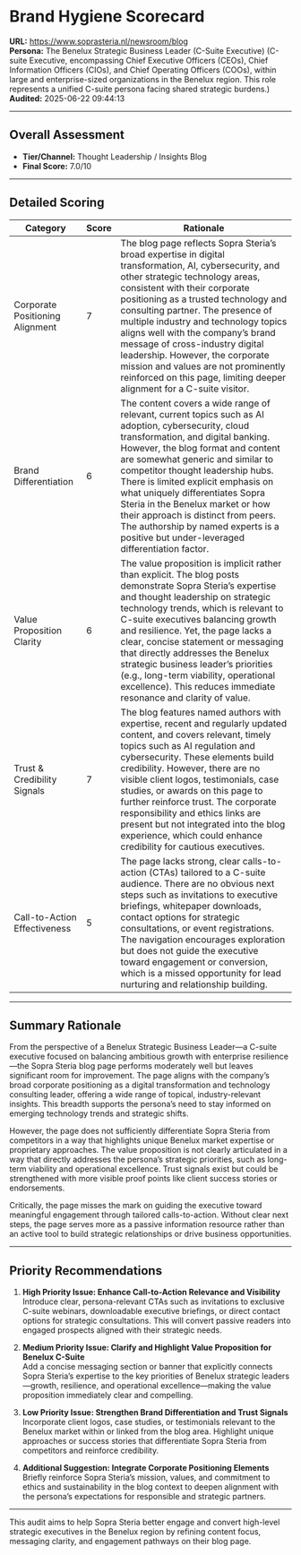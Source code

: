 # Brand Hygiene Scorecard

**URL:** https://www.soprasteria.nl/newsroom/blog  
**Persona:** The Benelux Strategic Business Leader (C-Suite Executive) (C-suite Executive, encompassing Chief Executive Officers (CEOs), Chief Information Officers (CIOs), and Chief Operating Officers (COOs), within large and enterprise-sized organizations in the Benelux region. This role represents a unified C-suite persona facing shared strategic burdens.)  
**Audited:** 2025-06-22 09:44:13

---

## Overall Assessment

- **Tier/Channel:** Thought Leadership / Insights Blog  
- **Final Score:** 7.0/10

---

## Detailed Scoring

| Category                     | Score | Rationale                                                                                                                                                                                                                                                                                                                                                  |
|------------------------------|-------|------------------------------------------------------------------------------------------------------------------------------------------------------------------------------------------------------------------------------------------------------------------------------------------------------------------------------------------------------------|
| Corporate Positioning Alignment | 7     | The blog page reflects Sopra Steria’s broad expertise in digital transformation, AI, cybersecurity, and other strategic technology areas, consistent with their corporate positioning as a trusted technology and consulting partner. The presence of multiple industry and technology topics aligns well with the company’s brand message of cross-industry digital leadership. However, the corporate mission and values are not prominently reinforced on this page, limiting deeper alignment for a C-suite visitor. |
| Brand Differentiation          | 6     | The content covers a wide range of relevant, current topics such as AI adoption, cybersecurity, cloud transformation, and digital banking. However, the blog format and content are somewhat generic and similar to competitor thought leadership hubs. There is limited explicit emphasis on what uniquely differentiates Sopra Steria in the Benelux market or how their approach is distinct from peers. The authorship by named experts is a positive but under-leveraged differentiation factor.               |
| Value Proposition Clarity      | 6     | The value proposition is implicit rather than explicit. The blog posts demonstrate Sopra Steria’s expertise and thought leadership on strategic technology trends, which is relevant to C-suite executives balancing growth and resilience. Yet, the page lacks a clear, concise statement or messaging that directly addresses the Benelux strategic business leader’s priorities (e.g., long-term viability, operational excellence). This reduces immediate resonance and clarity of value.                  |
| Trust & Credibility Signals    | 7     | The blog features named authors with expertise, recent and regularly updated content, and covers relevant, timely topics such as AI regulation and cybersecurity. These elements build credibility. However, there are no visible client logos, testimonials, case studies, or awards on this page to further reinforce trust. The corporate responsibility and ethics links are present but not integrated into the blog experience, which could enhance credibility for cautious executives.                  |
| Call-to-Action Effectiveness   | 5     | The page lacks strong, clear calls-to-action (CTAs) tailored to a C-suite audience. There are no obvious next steps such as invitations to executive briefings, whitepaper downloads, contact options for strategic consultations, or event registrations. The navigation encourages exploration but does not guide the executive toward engagement or conversion, which is a missed opportunity for lead nurturing and relationship building.                                              |

---

## Summary Rationale

From the perspective of a Benelux Strategic Business Leader—a C-suite executive focused on balancing ambitious growth with enterprise resilience—the Sopra Steria blog page performs moderately well but leaves significant room for improvement. The page aligns with the company’s broad corporate positioning as a digital transformation and technology consulting leader, offering a wide range of topical, industry-relevant insights. This breadth supports the persona’s need to stay informed on emerging technology trends and strategic shifts.

However, the page does not sufficiently differentiate Sopra Steria from competitors in a way that highlights unique Benelux market expertise or proprietary approaches. The value proposition is not clearly articulated in a way that directly addresses the persona’s strategic priorities, such as long-term viability and operational excellence. Trust signals exist but could be strengthened with more visible proof points like client success stories or endorsements.

Critically, the page misses the mark on guiding the executive toward meaningful engagement through tailored calls-to-action. Without clear next steps, the page serves more as a passive information resource rather than an active tool to build strategic relationships or drive business opportunities.

---

## Priority Recommendations

1. **High Priority Issue: Enhance Call-to-Action Relevance and Visibility**  
   Introduce clear, persona-relevant CTAs such as invitations to exclusive C-suite webinars, downloadable executive briefings, or direct contact options for strategic consultations. This will convert passive readers into engaged prospects aligned with their strategic needs.

2. **Medium Priority Issue: Clarify and Highlight Value Proposition for Benelux C-Suite**  
   Add a concise messaging section or banner that explicitly connects Sopra Steria’s expertise to the key priorities of Benelux strategic leaders—growth, resilience, and operational excellence—making the value proposition immediately clear and compelling.

3. **Low Priority Issue: Strengthen Brand Differentiation and Trust Signals**  
   Incorporate client logos, case studies, or testimonials relevant to the Benelux market within or linked from the blog area. Highlight unique approaches or success stories that differentiate Sopra Steria from competitors and reinforce credibility.

4. **Additional Suggestion: Integrate Corporate Positioning Elements**  
   Briefly reinforce Sopra Steria’s mission, values, and commitment to ethics and sustainability in the blog context to deepen alignment with the persona’s expectations for responsible and strategic partners.

---

This audit aims to help Sopra Steria better engage and convert high-level strategic executives in the Benelux region by refining content focus, messaging clarity, and engagement pathways on their blog page.